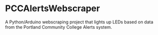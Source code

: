 # PCCAlertsWebscraper
A Python/Arduino webscraping project that lights up LEDs based on data from the Portland Community College Alerts system.
